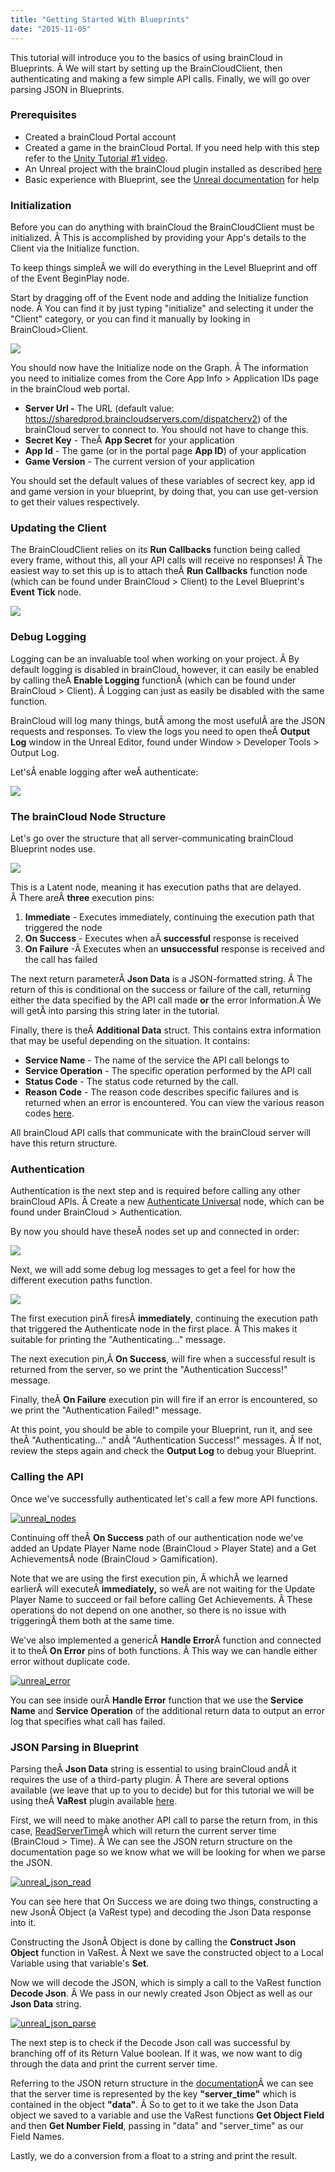 ```yaml
---
title: "Getting Started With Blueprints"
date: "2015-11-05"
---
```


This tutorial will introduce you to the basics of using brainCloud in Blueprints. Â We will start by setting up the BrainCloudClient, then authenticating and making a few simple API calls. Finally, we will go over parsing JSON in Blueprints.

### Prerequisites

- Created a brainCloud Portal account
- Created a game in the brainCloud Portal. If you need help with this step refer to the [Unity Tutorial #1 video](/learn/sdk-tutorials/unity-tutorials/unity-getting-started/).
- An Unreal project with the brainCloud plugin installed as described [here](/learn/sdk-tutorials/unreal-tutorials/setting-up-the-braincloud-plugin/)
- Basic experience with Blueprint, see the [Unreal documentation](https://docs.unrealengine.com/latest/INT/Engine/Blueprints/GettingStarted/index.html) for help

### Initialization

Before you can do anything with brainCloud the BrainCloudClient must be initialized. Â This is accomplished by providing your App's details to the Client via the Initialize function.

To keep things simpleÂ we will do everything in the Level Blueprint and off of the Event BeginPlay node.

Start by dragging off of the Event node and adding the Initialize function node. Â You can find it by just typing "initialize" and selecting it under the "Client" category, or you can find it manually by looking in BrainCloud>Client.

![](images/unreal-initialize-authenticate.jpg)

You should now have the Initialize node on the Graph. Â The information you need to initialize comes from the Core App Info > Application IDs page in the brainCloud web portal.

- **Server Url -** The URL (default value: https://sharedprod.braincloudservers.com/dispatcherv2) of the brainCloud server to connect to. You should not have to change this.
- **Secret Key** - TheÂ **App Secret** for your application
- **App Id** - The game (or in the portal page **App ID**) of your application
- **Game Version** - The current version of your application

You should set the default values of these variables of secrect key, app id and game version in your blueprint, by doing that, you can use get-version to get their values respectively.

### Updating the Client

The BrainCloudClient relies on its **Run Callbacks** function being called every frame, without this, all your API calls will receive no responses! Â The easiest way to set this up is to attach theÂ **Run Callbacks** function node (which can be found under BrainCloud > Client) to the Level Blueprint's **Event Tick** node.

![](images/callback.jpg)

### Debug Logging

Logging can be an invaluable tool when working on your project. Â By default logging is disabled in brainCloud, however, it can easily be enabled by calling theÂ **Enable Logging** functionÂ (which can be found under BrainCloud > Client). Â Logging can just as easily be disabled with the same function.

BrainCloud will log many things, butÂ among the most usefulÂ are the JSON requests and responses. To view the logs you need to open theÂ **Output Log** window in the Unreal Editor, found under Window > Developer Tools > Output Log.

Let'sÂ enable logging after weÂ authenticate:

![](images/log-1.jpg)

### The brainCloud Node Structure

Let's go over the structure that all server-communicating brainCloud Blueprint nodes use.

![](images/node-4.jpg)

This is a Latent node, meaning it has execution paths that are delayed. Â There areÂ **three** execution pins:

1. **Immediate** - Executes immediately, continuing the execution path that triggered the node
2. **On Success** - Executes when aÂ **successful** response is received
3. **On Failure** -Â Executes when an **unsuccessful** response is received and the call has failed

The next return parameterÂ **Json Data** is a JSON-formatted string. Â The return of this is conditional on the success or failure of the call, returning either the data specified by the API call made **or** the error information.Â We will getÂ into parsing this string later in the tutorial.

Finally, there is theÂ **Additional Data** struct. This contains extra information that may be useful depending on the situation. It contains:

- **Service Name** - The name of the service the API call belongs to
- **Service Operation** - The specific operation performed by the API call
- **Status Code** - The status code returned by the call.
- **Reason Code** - The reason code describes specific failures and is returned when an error is encountered. You can view the various reason codes [here](/api/appendix/reasoncodes).

All brainCloud API calls that communicate with the brainCloud server will have this return structure.

### Authentication

Authentication is the next step and is required before calling any other brainCloud APIs. Â Create a new [Authenticate Universal](/api/capi/authenticationentication/authenticateuniversal) node, which can be found under BrainCloud > Authentication.

By now you should have theseÂ nodes set up and connected in order:

[![](images/unreal-initialize-authenticate-2.jpg)](images/unreal-initialize-authenticate-2.jpg)

Next, we will add some debug log messages to get a feel for how the different execution paths function.

[![](images/node-5.jpg)](images/node-5.jpg)

The first execution pinÂ firesÂ **immediately**, continuing the execution path that triggered the Authenticate node in the first place. Â This makes it suitable for printing the "Authenticating..." message.

The next execution pin,Â **On Success**, will fire when a successful result is returned from the server, so we print the "Authentication Success!" message.

Finally, theÂ **On Failure** execution pin will fire if an error is encountered, so we print the "Authentication Failed!" message.

At this point, you should be able to compile your Blueprint, run it, and see theÂ "Authenticating..." andÂ "Authentication Success!" messages. Â If not, review the steps again and check the **Output Log** to debug your Blueprint.

### Calling the API

Once we've successfully authenticated let's call a few more API functions.

[![unreal_nodes](images/unreal_nodes.png)](images/unreal_nodes.png)

Continuing off theÂ **On Success** path of our authentication node we've added an Update Player Name node (BrainCloud > Player State) and a Get AchievementsÂ node (BrainCloud > Gamification).

Note that we are using the first execution pin, Â whichÂ we learned earlierÂ will executeÂ **immediately,** so weÂ are not waiting for the Update Player Name to succeed or fail before calling Get Achievements. Â These operations do not depend on one another, so there is no issue with triggeringÂ them both at the same time.

We've also implemented a genericÂ **Handle Error**Â function and connected it to theÂ **On Error** pins of both functions. Â This way we can handle either error without duplicate code.

[![unreal_error](images/unreal_error.png)](images/unreal_error.png)

You can see inside ourÂ **Handle Error** function that we use the **Service Name** and **Service Operation** of the additional return data to output an error log that specifies what call has failed.

### JSON Parsing in Blueprint

Parsing theÂ **Json Data** string is essential to using brainCloud andÂ it requires the use of a third-party plugin. Â There are several options available (we leave that up to you to decide) but for this tutorial we will be using theÂ **VaRest** plugin available [here](https://github.com/ufna/VaRest).

First, we will need to make another API call to parse the return from, in this case, [ReadServerTime](/api/capi/time/readservertime)Â which will return the current server time (BrainCloud > Time). Â We can see the JSON return structure on the documentation page so we know what we will be looking for when we parse the JSON.

[![unreal_json_read](images/unreal_json_read.png)](images/unreal_json_read.png)

You can see here that On Success we are doing two things, constructing a new JsonÂ Object (a VaRest type) and decoding the Json Data response into it.

Constructing the JsonÂ Object is done by calling the **Construct Json Object** function in VaRest. Â Next we save the constructed object to a Local Variable using that variable's **Set**.

Now we will decode the JSON, which is simply a call to the VaRest function **Decode Json**. Â We pass in our newly created Json Object as well as our **Json Data** string.

[![unreal_json_parse](images/unreal_json_parse.png)](images/unreal_json_parse.png)

The next step is to check if the Decode Json call was successful by branching off of its Return Value boolean. If it was, we now want to dig through the data and print the current server time.

Referring to the JSON return structure in the [documentation](/api/capi/time/readservertime)Â we can see that the server time is represented by the key **"server_time"** which is contained in the object **"data"**. Â So to get to it we take the Json Data object we saved to a variable and use the VaRest functions **Get Object Field** and then **Get Number Field**, passing in "data" and "server_time" as our Field Names.

Lastly, we do a conversion from a float to a string and print the result.
